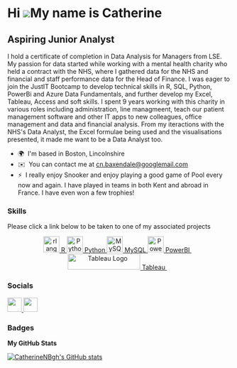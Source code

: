 <!--
**CatherineNBgh/CatherineNBgh** is a ✨ _special_ ✨ repository because its `README.md` (this file) appears on your GitHub profile.

Here are some ideas to get you started:

- 🔭 I’m currently working on ...
- 🌱 I’m currently learning ...
- 👯 I’m looking to collaborate on ...
- 🤔 I’m looking for help with ...
- 💬 Ask me about ...
- 📫 How to reach me: ...
- 😄 Pronouns: ...
- ⚡ Fun fact: ...
-->
Hi ![](https://user-images.githubusercontent.com/18350557/176309783-0785949b-9127-417c-8b55-ab5a4333674e.gif)My name is Catherine
=================================================================================================================================

Aspiring Junior Analyst
-----------------------

I hold a certificate of completion in Data Analysis for Managers from LSE. My passion for data started while working with a mental health charity who held a contract with the NHS, where I gathered data for the NHS and financial and staff performance data for the Head of Finance. I was eager to join the JustIT Bootcamp to develop technical skills in R, SQL, Python, PowerBi and Azure Data Fundamentals, and further develop my Excel, Tableau, Access and soft skills. I spent 9 years working with this charity in various roles including administration, line managmeent, teach our patient management software and other IT apps to new colleagues, office management and data and financial analysis. From my iteractions with the NHS's Data Analyst, the Excel formulae being used and the visualisations presented, it made me want to be a Data Analyst too.

* 🌍  I'm based in Boston, Lincolnshire
* ✉️  You can contact me at [cn.baxendale@googlemail.com](mailto:cn.baxendale@googlemail.com)
* ⚡  I really enjoy Snooker and enjoy playing a good game of Pool every now and again. I have played in teams in both Kent and abroad in France. I have even won a few trophies!

### Skills

Please click a link below to be taken to one of my associated projects

<p align="middle">
<a href="https://www.r-project.org/" target="_blank" rel="noreferrer"><img src="https://raw.githubusercontent.com/danielcranney/readme-generator/main/public/icons/skills/rlang-colored.svg" width="36" height="36" alt="rlang" /> R </a>
<a href="https://www.python.org/" target="_blank" rel="noreferrer"><img src="https://raw.githubusercontent.com/danielcranney/readme-generator/main/public/icons/skills/python-colored.svg" width="36" height="36" alt="Python" /> Python </a>
<a href="https://www.mysql.com/" target="_blank" rel="noreferrer"><img src="https://raw.githubusercontent.com/danielcranney/readme-generator/main/public/icons/skills/mysql-colored.svg" width="36" height="36" alt="MySQL" /> MySQL </a>
<a href="https://app.powerbi.com/groups/me/reports/5d6d5051-8f04-4558-b252-332938912335/20b797b3a71827fd45e3?experience=power-bi" target="_blank" rel="noreferrer"><img src="https://cdn.worldvectorlogo.com/logos/power-bi.svg" width="36" height="36" alt="PowerBI" /> PowerBI </a>&nbsp;&nbsp;
<a href="https://public.tableau.com/app/profile/catherine.baxendale/vizzes" target="_blank" rel="noreferrer; return false;"><img src="https://raw.githubusercontent.com/gilbarbara/logos/main/logos/tableau.svg" width="163" height="36" alt="Tableau Logo" /> Tableau </a>&nbsp;&nbsp;
</p>


### Socials

<p align="left"> 
<a href="https://www.github.com/CatherineNBgh" target="_blank" rel="noreferrer"> <picture> <source media="(prefers-color-scheme: dark)" srcset="https://raw.githubusercontent.com/danielcranney/readme-generator/main/public/icons/socials/github-dark.svg" /> <source media="(prefers-color-scheme: light)" srcset="https://raw.githubusercontent.com/danielcranney/readme-generator/main/public/icons/socials/github.svg" /> <img src="https://raw.githubusercontent.com/danielcranney/readme-generator/main/public/icons/socials/github.svg" width="32" height="32" /> </picture> </a><a href="https://www.linkedin.com/in/catherine-baxendale-68442116b" target="_blank" rel="noreferrer"> <picture> <source media="(prefers-color-scheme: dark)" srcset="https://raw.githubusercontent.com/danielcranney/readme-generator/main/public/icons/socials/linkedin-dark.svg" /> <source media="(prefers-color-scheme: light)" srcset="https://raw.githubusercontent.com/danielcranney/readme-generator/main/public/icons/socials/linkedin.svg" /> <img src="https://raw.githubusercontent.com/danielcranney/readme-generator/main/public/icons/socials/linkedin.svg" width="32" height="32" /> </picture> </a></p>

### Badges

<b>My GitHub Stats</b>

<a href="http://www.github.com/CatherineNBgh"><img src="https://github-readme-stats.vercel.app/api?username=CatherineNBgh&show_icons=true&hide=&count_private=true&title_color=0891b2&text_color=ffffff&icon_color=0891b2&bg_color=1c1917&hide_border=true&show_icons=true" alt="CatherineNBgh's GitHub stats" /></a>

